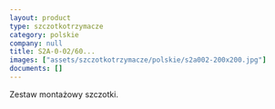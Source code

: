 ```yaml
---
layout: product
type: szczotkotrzymacze
category: polskie
company: null
title: S2A-0-02/60...
images: ["assets/szczotkotrzymacze/polskie/s2a002-200x200.jpg"]
documents: []
---
```

Zestaw montażowy szczotki.